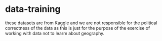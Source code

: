 # data-training
these datasets are from Kaggle and we are not responsible for the political correctness of the data as this is just for the purpose of the exercise of working with data not to learm about geography.
